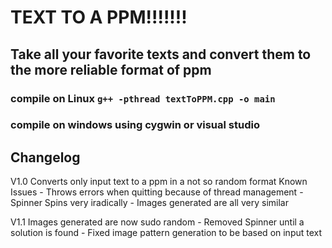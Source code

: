 # TEXT TO A PPM!!!!!!!

## Take all your favorite texts and convert them to the more reliable format of ppm

### compile on Linux `g++ -pthread textToPPM.cpp -o main`
### compile on windows using cygwin or visual studio

## Changelog
V1.0 Converts only input text to a ppm in a not so random format
	Known Issues
	- Throws errors when quitting because of thread management
	- Spinner Spins very iradically
	- Images generated are all very similar

V1.1 Images generated are now sudo random
	- Removed Spinner until a solution is found
	- Fixed image pattern generation to be based on input text
